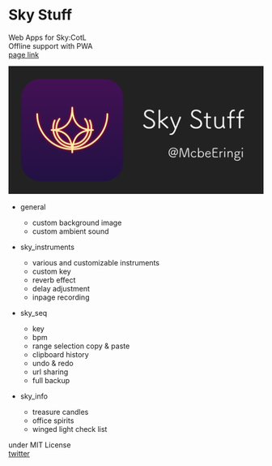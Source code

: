 # Sky Stuff
Web Apps for Sky:CotL  
Offline support with PWA  
[page link](https://mcbeeringi.github.io/sky)  

![img](img/teaser.png) 
- general
	- custom background image
	- custom ambient sound

- sky_instruments
	- various and customizable instruments
	- custom key
	- reverb effect
	- delay adjustment
	- inpage recording

- sky_seq
	- key
	- bpm
	- range selection copy & paste
	- clipboard history
	- undo & redo
	- url sharing
	- full backup

- sky_info
	- treasure candles
	- office spirits
	- winged light check list

under MIT License  
[twitter](https://twitter.com/mcbeeringi)  
